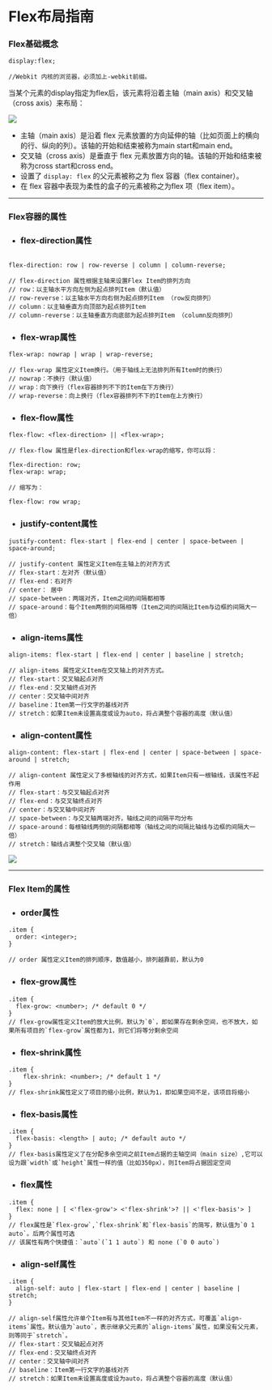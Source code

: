 # Flex布局指南

### **Flex基础概念**

```
display:flex;

//Webkit 内核的浏览器，必须加上-webkit前缀。
```
当某个元素的display指定为flex后，该元素将沿着主轴（main axis）和交叉轴（cross axis）来布局：

![](https://kinm.github.io/images/screenshot_1570782738087.png)

* 主轴（main axis）是沿着 flex 元素放置的方向延伸的轴（比如页面上的横向的行、纵向的列）。该轴的开始和结束被称为main start和main end。
* 交叉轴（cross axis）是垂直于 flex 元素放置方向的轴。该轴的开始和结束被称为cross start和cross end。
* 设置了 `display: flex` 的父元素被称之为 flex 容器（flex container）。
* 在 flex 容器中表现为柔性的盒子的元素被称之为flex 项（flex item）。

*****

### **Flex容器的属性**

* ### flex-direction属性

```

flex-direction: row | row-reverse | column | column-reverse;

// flex-direction 属性根据主轴来设置Flex Item的排列方向
// row：以主轴水平方向左侧为起点排列Item（默认值）
// row-reverse：以主轴水平方向右侧为起点排列Item （row反向排列）
// column：以主轴垂直方向顶部为起点排列Item
// column-reverse：以主轴垂直方向底部为起点排列Item （column反向排列）

```

* ### flex-wrap属性

```
flex-wrap: nowrap | wrap | wrap-reverse;

// flex-wrap 属性定义Item换行。（用于轴线上无法排列所有Item时的换行）
// nowrap：不换行（默认值）
// wrap：向下换行（flex容器排列不下的Item在下方换行）
// wrap-reverse：向上换行（flex容器排列不下的Item在上方换行）
```

* ### flex-flow属性

```
flex-flow: <flex-direction> || <flex-wrap>;

// flex-flow 属性是flex-direction和flex-wrap的缩写，你可以将：

flex-direction: row;
flex-wrap: wrap;

// 缩写为：

flex-flow: row wrap;
```

* ### justify-content属性

```
justify-content: flex-start | flex-end | center | space-between | space-around;

// justify-content 属性定义Item在主轴上的对齐方式
// flex-start：左对齐（默认值）
// flex-end：右对齐
// center： 居中
// space-between：两端对齐，Item之间的间隔都相等
// space-around：每个Item两侧的间隔相等（Item之间的间隔比Item与边框的间隔大一倍）
```

* ### align-items属性

```
align-items: flex-start | flex-end | center | baseline | stretch;

// align-items 属性定义Item在交叉轴上的对齐方式。
// flex-start：交叉轴起点对齐
// flex-end：交叉轴终点对齐
// center：交叉轴中间对齐
// baseline：Item第一行文字的基线对齐
// stretch：如果Item未设置高度或设为auto，将占满整个容器的高度（默认值）
```

* ### align-content属性

```
align-content: flex-start | flex-end | center | space-between | space-around | stretch;

// align-content 属性定义了多根轴线的对齐方式，如果Item只有一根轴线，该属性不起作用
// flex-start：与交叉轴起点对齐
// flex-end：与交叉轴终点对齐
// center：与交叉轴中间对齐
// space-between：与交叉轴两端对齐，轴线之间的间隔平均分布
// space-around：每根轴线两侧的间隔都相等（轴线之间的间隔比轴线与边框的间隔大一倍）
// stretch：轴线占满整个交叉轴（默认值）
```
![](https://kinm.github.io/images/screenshot_1570784978820.png)
*****

### **Flex Item的属性**

* ### order属性

```
.item {
  order: <integer>;
}

// order 属性定义Item的排列顺序，数值越小，排列越靠前，默认为0
```

* ### flex-grow属性

```
.item {
  flex-grow: <number>; /* default 0 */
}
// flex-grow属性定义Item的放大比例，默认为`0`，即如果存在剩余空间，也不放大，如果所有项目的`flex-grow`属性都为1，则它们将等分剩余空间
```

* ### flex-shrink属性

```
.item {
    flex-shrink: <number>; /* default 1 */
}
// flex-shrink属性定义了项目的缩小比例，默认为1，即如果空间不足，该项目将缩小
```

*  ### flex-basis属性

```
.item {
  flex-basis: <length> | auto; /* default auto */
}
// flex-basis属性定义了在分配多余空间之前Item占据的主轴空间（main size）,它可以设为跟`width`或`height`属性一样的值（比如350px），则Item将占据固定空间
```

* ### flex属性

```
.item {
  flex: none | [ <'flex-grow'> <'flex-shrink'>? || <'flex-basis'> ]
}
// flex属性是`flex-grow`,`flex-shrink`和`flex-basis`的简写，默认值为`0 1 auto`。后两个属性可选
// 该属性有两个快捷值：`auto`(`1 1 auto`) 和 none (`0 0 auto`)
```

* ### align-self属性

```
.item {
  align-self: auto | flex-start | flex-end | center | baseline | stretch;
}

// align-self属性允许单个Item有与其他Item不一样的对齐方式，可覆盖`align-items`属性。默认值为`auto`，表示继承父元素的`align-items`属性，如果没有父元素，则等同于`stretch`。
// flex-start：交叉轴起点对齐
// flex-end：交叉轴终点对齐
// center：交叉轴中间对齐
// baseline：Item第一行文字的基线对齐
// stretch：如果Item未设置高度或设为auto，将占满整个容器的高度（默认值）
```